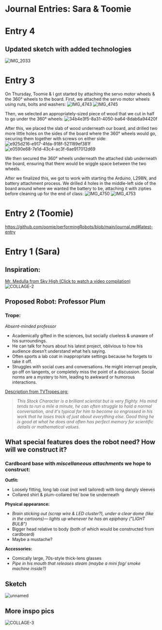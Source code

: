 # Journal Entries: Sara & Toomie
# Entry 4
## Updated sketch with added technologies

![IMG_2033](https://github.com/user-attachments/assets/a96198d9-d429-4622-92ed-28fa860d0d4a)

# Entry 3
On Thursday, Toomie & I got started by attaching the servo motor wheels & the 360° wheels to the board. First, we attached the servo motor wheels using nuts, bolts and washers:
![IMG_4743](https://github.com/user-attachments/assets/85ea0505-0bbf-4d1f-becc-067a6b88ee56)
![IMG_4745](https://github.com/user-attachments/assets/bcf7299d-f247-4f55-9e05-a4ce2848a7da)

Then, we selected an appropriately-sized piece of wood that we cut in half to go under the 360° wheels:
![34b4e3f5-8a31-4050-ba64-8dab6a94420f](https://github.com/user-attachments/assets/cab5e022-fc13-49c0-be36-e4b94c82c783)

After this, we placed the slab of wood underneath our board, and drilled two more little holes on the sides of the board where the 360° wheels would go, securing them together with screws on either side:
![e925d216-e917-4fda-918f-521189ef381f](https://github.com/user-attachments/assets/44e1c515-6a6e-4b06-bb2f-22e4022174ab)
![e0590e68-7e1d-43c4-ac3f-6ae917012d69](https://github.com/user-attachments/assets/11a2793c-4524-41b0-b82e-3a7a48d95559)

We then secured the 360° wheels underneath the attached slab underneath the board, ensuring that there would be wiggle space between the two wheels. 

After we finalized this, we got to work with starting the Arduino, L298N, and battery attachment process. We drilled 4 holes in the middle-left side of the board around where we wanted the battery to be, attaching it with zipties before cleaning up for the end of class:
![IMG_4750](https://github.com/user-attachments/assets/088780fe-39ae-49f8-acd7-11556d022dd4)
![IMG_4753](https://github.com/user-attachments/assets/bdf3aa81-eec4-4f73-9707-5e5d3c666865)

# Entry 2 (Toomie)
https://github.com/oomie/performingRobots/blob/main/journal.md#latest-entry

# Entry 1 (Sara)
## Inspiration: 
[Mr. Medulla from Sky High (Click to watch a video compilation)](https://www.youtube.com/embed/RlYomXXCsZc?si=-aU2hva91_QX-IDG) <br>
![COLLAGE-2](https://github.com/user-attachments/assets/f6ee1f44-0c9b-42cd-8760-a0de5c88f9cb)

## Proposed Robot: Professor Plum
### Trope: 
*Absent-minded professor </br>*
- Academically gifted in the sciences, but socially clueless & unaware of his surroundings.
- He can talk for hours about his latest project, oblivious to how his audience doesn’t understand what he’s saying.
- Often sports a lab coat in inappropriate settings because he forgets to take it off.
- Struggles with social cues and conversations. He might interrupt people, go off on tangents, or completely miss the point of a discussion. Social norms are a mystery to him, leading to awkward or humorous interactions.

[Description from TVTropes.org:](https://tvtropes.org/pmwiki/pmwiki.php/Main/AbsentMindedProfessor)

> *This Stock Character is a brilliant scientist but is very flighty. His mind tends to run a mile a minute, he can often struggle to hold a normal conversation, and it's typical for him to become so engrossed in his work that he loses track of just about everything else. Good thing he is good at what he does and often has perfect memory for scientific details or mathematical values.*

## What special features does the robot need? How will we construct it? 
### Cardboard base with *miscellaneous attachments* we hope to construct: 

<strong> Outfit: </strong>
- Loosely fitting, long lab coat (not well tailored) with long dangly sleeves
- Collared shirt & plum-collared tie/ bow tie underneath

<strong> Physical appearance: </strong> </br>
- *Brain sticking out (scrap wire & LED cluster?), under a clear dome (like in the cartoons)— lights up whenever he has an epiphany ("LIGHT BULB")*
- Bigger head relative to body (both of which would be constructed from cardboard)
- Maybe a mustache?
  
<strong> Accessories: </strong>
- Comically large, 70s-style thick-lens glasses
- *Pipe in his mouth that releases steam (maybe a mini fog/ smoke machine inside?)*

## Sketch
![unnamed](https://github.com/user-attachments/assets/d1d7d572-dbc5-49ca-92e5-4066d26d8a09)

## More inspo pics
![COLLAGE-3](https://github.com/user-attachments/assets/7d51a1d2-c133-4ea9-8304-bc7ec524e09d)
